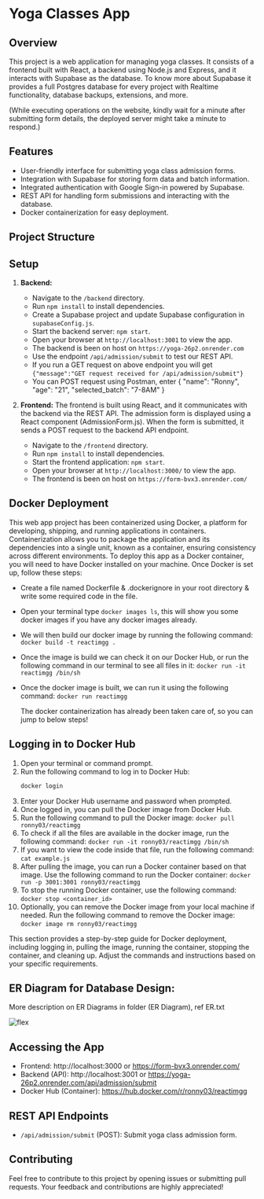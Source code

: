 # Yoga Classes App


## Overview

This project is a web application for managing yoga classes. It consists of a frontend built with React, a backend using Node.js and Express, and it interacts with Supabase as the database. 
To know more about Supabase it provides a full Postgres database for every project with Realtime functionality, database backups, extensions, and more.

(While executing operations on the website, kindly wait for a minute after submitting form details, the deployed server might take a minute to respond.)
## Features

- User-friendly interface for submitting yoga class admission forms.
- Integration with Supabase for storing form data and batch information.
- Integrated authentication with Google Sign-in powered by Supabase. 
- REST API for handling form submissions and interacting with the database.
- Docker containerization for easy deployment.

## Project Structure


## Setup

1. **Backend:**
   - Navigate to the `/backend` directory.
   - Run `npm install` to install dependencies.
   - Create a Supabase project and update Supabase configuration in `supabaseConfig.js`.
   - Start the backend server: `npm start`.
   - Open your browser at `http://localhost:3001` to view the app.
   - The backend is been on host on `https://yoga-26p2.onrender.com`
   - Use the endpoint `/api/admission/submit` to test our REST API.
   - If you run a GET request on above endpoint you will get `{"message":"GET request received for /api/admission/submit"}`
   - You can POST request using Postman, enter 
        {
        "name": "Ronny",
        "age": "21",
        "selected_batch": "7-8AM"
        }

2. **Frontend:**
The frontend is built using React, and it communicates with the backend via the REST API.
The admission form is displayed using a React component (AdmissionForm.js).
When the form is submitted, it sends a POST request to the backend API endpoint.

   - Navigate to the `/frontend` directory.
   - Run `npm install` to install dependencies.
   - Start the frontend application: `npm start`.
   - Open your browser at `http://localhost:3000/` to view the app.
   - The frontend is been on host on `https://form-bvx3.onrender.com/`

## Docker Deployment
This web app project has been containerized using Docker, a platform for developing, shipping, and running applications in containers. Containerization allows you to package the application and its dependencies into a single unit, known as a container, ensuring consistency across different environments.
To deploy this app as a Docker container, you will need to have Docker installed on your machine. Once Docker is set up, follow these steps:
- Create a file named Dockerfile & .dockerignore in your root directory & write some required code in the file.
- Open your terminal type `docker images ls`, this will show you some docker images if you have any docker images already.
- We will then build our docker image by running the following command:
  `docker build -t reactimgg .`
- Once the image is build we can check it on our Docker Hub, or run the following command in our terminal to see all files in it:
  `docker run -it reactimgg /bin/sh`
- Once the docker image is built, we can run it using the following command:
  `docker run reactimgg`

    The docker containerization has already been taken care of, so you can jump to below steps!

## Logging in to Docker Hub
1. Open your terminal or command prompt.
2. Run the following command to log in to Docker Hub:
   ```bash
   docker login
3. Enter your Docker Hub username and password when prompted.
4. Once logged in, you can pull the Docker image from Docker Hub.
5. Run the following command to pull the Docker image:
   `docker pull ronny03/reactimgg`
6. To check if all the files are available in the docker image, run the following command:
    `docker run -it ronny03/reactimgg /bin/sh`
7. If you want to view the code inside that file, run the following command:
    `cat example.js`
8. After pulling the image, you can run a Docker container based on that image.
   Use the following command to run the Docker container:
   `docker run -p 3001:3001 ronny03/reactimgg`
9. To stop the running Docker container, use the following command:
   `docker stop <container_id>`
10. Optionally, you can remove the Docker image from your local machine if needed.
    Run the following command to remove the Docker image:
    `docker image rm ronny03/reactimgg`


This section provides a step-by-step guide for Docker deployment, including logging in, pulling the image, running the container, stopping the container, and cleaning up. Adjust the commands and instructions based on your specific requirements.

## ER Diagram for Database Design:

More description on ER Diagrams in folder (ER Diagram), ref ER.txt

   ![flex](flex.png) 

## Accessing the App

- Frontend: http://localhost:3000 or https://form-bvx3.onrender.com/
- Backend (API): http://localhost:3001 or https://yoga-26p2.onrender.com/api/admission/submit
- Docker Hub (Container): https://hub.docker.com/r/ronny03/reactimgg

## REST API Endpoints

- `/api/admission/submit` (POST): Submit yoga class admission form.

## Contributing

Feel free to contribute to this project by opening issues or submitting pull requests. Your feedback and contributions are highly appreciated!



